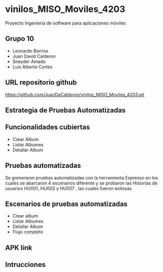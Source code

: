 # vinilos_MISO_Moviles_4203
Proyecto Ingeniería de software para aplicaciones móviles

## Grupo 10
- Leonardo Barrios 
- Juan David Calderon 
- Sneyder Amado 
- Luis Alberto Cortes

## URL repositorio github
https://github.com/JuanDaCalderon/vinilos_MISO_Moviles_4203.git

## Estrategia de Pruebas Automatizadas 


## Funcionalidades cubiertas
- Crear Album
- Listar Albumes
- Detallar Album


## Pruebas automatizadas
Se greneraron pruebas automatizadas con la herramienta Espresso  en los cuales se abarcaron 4 escenarios diferente y se probaron las Historias de usuarios HU001, HU002 y HU007 , las cuales fueron exitosas 

## Escenarios de pruebas automatizadas
 - Crear album
 - Listar Albumes
 - Detallar Album
 - Flujo completo 

## APK link 

## Intrucciones 

